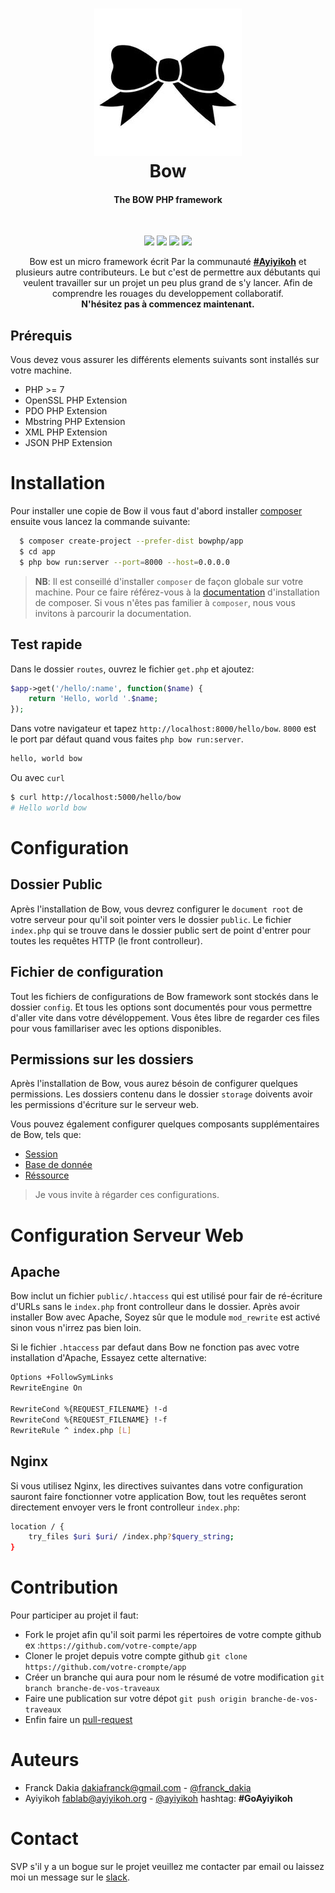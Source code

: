 <h1 align="center">
    <img src="https://github.com/bowphp/arts/blob/master/bow.jpg">
    <br/>Bow
</h1>
<h4 align="center">The BOW PHP framework</h4>
<br/>
<p align="center">
    <a href="https://github.com/bowphp/docs" title="docs"><img src="https://img.shields.io/badge/docs-read%20docs-blue.svg?style=flat-square"/></a>
    <a href="https://packagist.org/packages/bowphp/app" title="version"><img src="https://img.shields.io/packagist/v/bowphp/app.svg?style=flat-square"/></a>
    <a href="https://github.com/bowphp/app/blob/master/LICENSE" title="license"><img src="https://img.shields.io/github/license/mashape/apistatus.svg?style=flat-square"/></a>
    <a href="https://travis-ci.org/bowphp/app" title="Travis branch"><img src="https://img.shields.io/travis/bowphp/app/master.svg?style=flat-square"/></a>
</p>

<p align="center">
    Bow est un micro framework écrit Par la communauté <strong><a href="http://ayiyikoh.org">#Ayiyikoh</a></strong> et plusieurs autre contributeurs. Le but c'est de permettre aux débutants qui veulent travailler sur un projet un peu plus grand de s'y lancer. Afin de comprendre les rouages du developpement collaboratif.
    <br>
    <strong>N'hésitez pas à commencez maintenant.</strong>
</p>

## Prérequis

Vous devez vous assurer les différents elements suivants sont installés sur votre machine.

* PHP >= 7
* OpenSSL PHP Extension
* PDO PHP Extension
* Mbstring PHP Extension
* XML PHP Extension
* JSON PHP Extension

# Installation

Pour installer une copie de Bow il vous faut d'abord installer [composer](https://getcomposer.org) ensuite vous lancez la commande suivante:

```sh
  $ composer create-project --prefer-dist bowphp/app
  $ cd app
  $ php bow run:server --port=8000 --host=0.0.0.0
```

> __NB__: Il est conseillé d'installer `composer` de façon globale sur votre machine. Pour ce faire référez-vous à la [documentation](https://getcomposer.org/download) d'installation de composer.
> Si vous n'êtes pas familier à `composer`, nous vous invitons à parcourir la documentation.

## Test rapide

Dans le dossier `routes`, ouvrez le fichier `get.php` et ajoutez:

```php
$app->get('/hello/:name', function($name) {
    return 'Hello, world '.$name;
});
```

Dans votre navigateur et tapez `http://localhost:8000/hello/bow`. `8000` est le port par défaut quand vous faites `php bow run:server`.

```html
hello, world bow
```

Ou avec `curl`

```sh
$ curl http://localhost:5000/hello/bow
# Hello world bow
```

# Configuration

## Dossier Public

Après l'installation de Bow, vous devrez configurer le `document root` de votre serveur pour qu'il soit pointer vers le dossier `public`. Le fichier `index.php` qui se trouve dans le dossier public sert de point d'entrer pour toutes les requêtes HTTP (le front controlleur).

## Fichier de configuration

Tout les fichiers de configurations de Bow framework sont stockés dans le dossier `config`. Et tous les options sont documentés pour vous permettre d'aller vite dans votre dévéloppement. Vous êtes libre de regarder ces files pour vous famillariser avec les options disponibles.

## Permissions sur les dossiers

Après l'installation de Bow, vous aurez bésoin de configurer quelques permissions. Les dossiers contenu dans le dossier `storage` doivents avoir les permissions d'écriture sur le serveur web.

Vous pouvez également configurer quelques composants supplémentaires de Bow, tels que:

- [Session](https://github.com/bowphp/docs/blob/master/session.md)
- [Base de donnée](https://github.com/bowphp/docs/blob/master/database.md)
- [Réssource](https://github.com/bowphp/docs/blob/master/filesystem.md)

> Je vous invite à régarder ces configurations.

# Configuration Serveur Web 

## Apache

Bow inclut un fichier `public/.htaccess` qui est utilisé pour fair de ré-écriture d'URLs sans le `index.php` front controlleur dans le dossier. Après avoir installer Bow avec Apache, Soyez sûr que le module `mod_rewrite`  est activé sinon vous n'irrez pas bien loin.

Si le fichier `.htaccess` par defaut dans Bow ne fonction pas avec votre installation d'Apache, Essayez cette alternative:

```sh
Options +FollowSymLinks
RewriteEngine On

RewriteCond %{REQUEST_FILENAME} !-d
RewriteCond %{REQUEST_FILENAME} !-f
RewriteRule ^ index.php [L]
```

## Nginx

Si vous utilisez Nginx, les directives suivantes dans votre configuration sauront faire fonctionner votre application Bow, tout les requêtes seront directement envoyer vers le front controlleur `index.php`:

```sh
location / {
    try_files $uri $uri/ /index.php?$query_string;
}
```

# Contribution

Pour participer au projet il faut:

+ Fork le projet afin qu'il soit parmi les répertoires de votre compte github ex :`https://github.com/votre-compte/app`
+ Cloner le projet depuis votre compte github `git clone https://github.com/votre-crompte/app`
+ Créer un branche qui aura pour nom le résumé de votre modification `git branch branche-de-vos-traveaux`
+ Faire une publication sur votre dépot `git push origin branche-de-vos-traveaux`
+ Enfin faire un [pull-request](https://www.thinkful.com/learn/github-pull-request-tutorial/Keep-Tabs-on-the-Project#Time-to-Submit-Your-First-PR)

# Auteurs

- Franck Dakia <dakiafranck@gmail.com> - [@franck_dakia](https://twitter.com/franck_dakia)
- Ayiyikoh <fablab@ayiyikoh.org> - [@ayiyikoh](https://twitter.com/ayiyikoh) hashtag: __#GoAyiyikoh__

# Contact

SVP s'il y a un bogue sur le projet veuillez me contacter par email ou laissez moi un message sur le [slack](https://bowphp.slack.com).